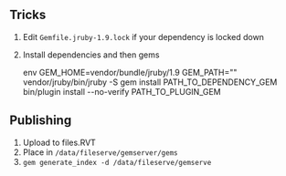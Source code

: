 Tricks
------

1. Edit `Gemfile.jruby-1.9.lock` if your dependency is locked down
2. Install dependencies and then gems
    
    env GEM_HOME=vendor/bundle/jruby/1.9 GEM_PATH="" vendor/jruby/bin/jruby -S gem install PATH_TO_DEPENDENCY_GEM
    bin/plugin install --no-verify PATH_TO_PLUGIN_GEM

Publishing
----------

1. Upload to files.RVT
2. Place in `/data/fileserve/gemserver/gems`
3. `gem generate_index -d /data/fileserve/gemserve`
